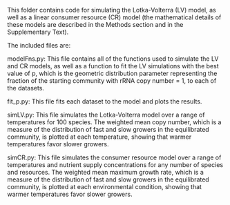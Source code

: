 This folder contains code for simulating the Lotka-Volterra (LV) model, as well as a linear consumer resource (CR) model (the mathematical details of these models are described in the Methods section and in the Supplementary Text).

The included files are:


modelFns.py:
This file contains all of the functions used to simulate the LV and CR models, as well as a function to fit the LV simulations with the best value of p, which is the geometric distribution parameter representing the fraction of the starting community with rRNA copy number = 1, to each of the datasets. 


fit_p.py:
This file fits each dataset to the model and plots the results.


simLV.py:
This file simulates the Lotka-Volterra model over a range of temperatures for 100 species. The weighted mean copy number, which is a measure of the distribution of fast and slow growers in the equilibrated community, is plotted at each temperature, showing that warmer temperatures favor slower growers.


simCR.py:
This file simulates the consumer resource model over a range of temperatures and nutrient supply concentrations for any number of species and resources. The weighted mean maximum growth rate, which is a measure of the distribution of fast and slow growers in the equilibrated community, is plotted at each environmental condition, showing that warmer temperatures favor slower growers.
